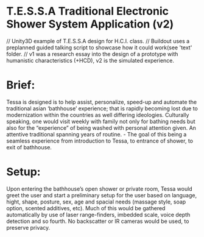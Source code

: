 T.E.S.S.A
Traditional Electronic Shower System Application (v2)
=====

// Unity3D example of T.E.S.S.A design for H.C.I. class.
// Buildout uses a preplanned guided talking script to showcase how it could work(see 'text' folder.
// v1 was a research essay into the design of a prototype with humanistic characteristics (+HCD), v2 is the simulated experience.

Brief:
=====
Tessa is designed is to help assist, personalize, speed-up and automate the traditional asian ‘bathhouse’ experience; that is rapidly becoming lost due to modernization within the countries as well differing ideologies. Culturally speaking, one would visit weekly with family not only for bathing needs but also for the “experience” of being washed with personal attention given. An attentive traditional spanning years of routine. - The goal of this being a seamless experience from introduction to Tessa, to entrance of shower, to exit of bathhouse.

Setup:
=====
Upon entering the bathhouse’s open shower or private room, Tessa would greet the user and start a preliminary setup for the user based on language, hight, shape, posture, sex, age and spacial needs (massage style, soap option, scented additives, etc). Much of this would be gathered automatically by use of laser range-finders, imbedded scale, voice depth detection and so fourth. No backscatter or IR cameras would be used, to preserve privacy.
